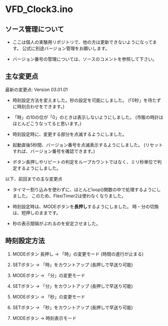 # VFD_Clock3.ino

## ソース管理について

* ここは個人の実験用リポジトリで、他の方は更新できないようになってます。
公式に別途バージョン管理をお願いします。

* バージョン番号の管理については、ソースのコメントを参照して下さい。


## 主な変更点

最新の変更点: Version 03.01.01

* 時刻設定方法を変えました。秒の設定を可能にしました。
(「0秒」を待たずに時刻合わせをできます。)

* 「時」の10の位が「0」のときは表示しないようにしました。
(市販の時計はほとんどこうなってると思います。)

* 時刻設定時に、変更する部分を点滅するようにしました。

* 起動直後5秒間、バージョン番号を点滅表示するようにしました。
(リセットすれば、バージョン番号を確認できます。)

* ボタン長押しやリピートの判定をループカウントではなく、ミリ秒単位で判定するようにしました。


以下、前回までの主な変更点

* タイマー割り込みを使わずに、ほとんどloop()関数の中で処理するようにしました。
このため、FlexiTimer2は使わなくなりました。

* 時刻設定時は、MODEボタンを**長押し**するようにしました。
時・分の切換は、短押しのままです。

* 秒の表示間隔がぶれるのを安定させました。


## 時刻設定方法

1. MODEボタン 長押し → 「時」の変更モード (時間の進行が止まる)

2. SETボタン → 「時」をカウントアップ (長押しで早送り可能)

3. MODEボタン → 「分」の変更モード

4. SETボタン → 「分」をカウントアップ (長押しで早送り可能)

5. MODEボタン → 「秒」の変更モード

6. SETボタン → 「秒」をカウントアップ (長押しで早送り可能)

7. MODEボタン → 時刻表示モード
